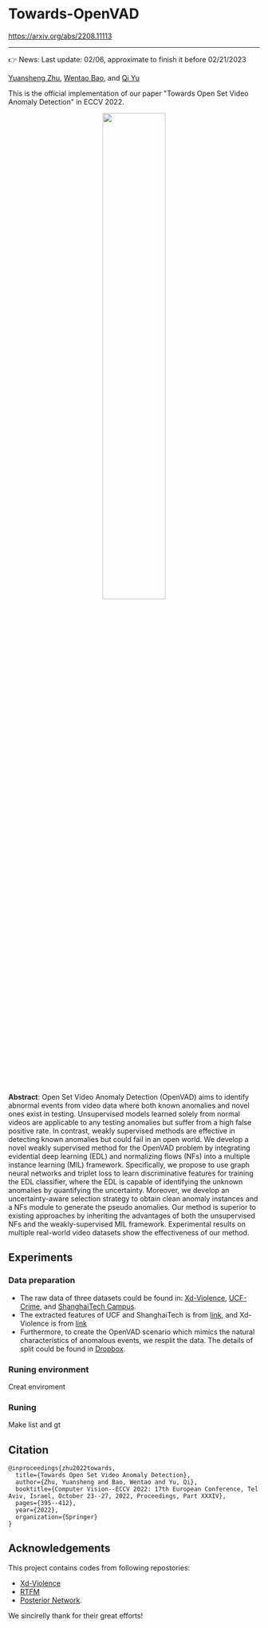 # Towards-OpenVAD

https://arxiv.org/abs/2208.11113

--------------

👉 News: Last update: 02/06, approximate to finish it before 02/21/2023

[Yuansheng Zhu](https://sites.google.com/view/yuz128/home), [Wentao Bao](https://cogito2012.github.io/homepage/), and [Qi Yu](https://www.rit.edu/directory/qyuvks-qi-yu)

This is the official implementation of our paper "Towards Open Set Video Anomaly Detection" in ECCV 2022.


<p align="center">
  <img src="https://github.com/YUZ128pitt/Towards-OpenVAD/files/9181464/framework2.pdf" width=50% height=50%>
</p>

**Abstract**: Open Set Video Anomaly Detection (OpenVAD) aims to identify abnormal events from video data where both known anomalies and novel ones exist in testing. Unsupervised models learned solely from normal videos are applicable to any testing anomalies but suffer from a high false positive rate. In contrast, weakly supervised methods are effective in detecting known anomalies but could fail in an open world. We develop a novel weakly supervised method for the OpenVAD problem by integrating evidential deep learning (EDL) and normalizing flows (NFs) into a multiple instance learning (MIL) framework. Specifically, we propose to use graph neural networks and triplet loss to learn discriminative features for training the EDL classifier, where the EDL is capable of identifying the unknown anomalies by quantifying the uncertainty. Moreover, we develop an uncertainty-aware selection strategy to obtain clean anomaly instances and a NFs module to generate the pseudo anomalies. Our method is superior to existing approaches by inheriting the advantages of both the unsupervised NFs and the weakly-supervised MIL framework. Experimental results on multiple real-world video datasets show the effectiveness of our method.

## Experiments
### Data preparation
+ The raw data of three datasets could be found in: [Xd-Violence](https://roc-ng.github.io/XD-Violence/), [UCF-Crime](https://github.com/WaqasSultani/AnomalyDetectionCVPR2018), and [ShanghaiTech Campus](https://roc-ng.github.io/XD-Violence/). 
+ The extracted features of UCF and ShanghaiTech is from [link](https://github.com/tianyu0207/RTFM), and Xd-Violence is from [link](https://roc-ng.github.io/XD-Violence/)
+ Furthermore, to create the OpenVAD scenario which mimics the natural characteristics of anomalous events, we resplit the data. The details of split could be found in [Dropbox](https://www.dropbox.com/sh/tc095p4s0l827vi/AABPzvLLIcRUuZ47AtQi3ESaa?dl=0).

### Runing environment
Creat enviroment

### Runing
Make list and gt

## Citation
```
@inproceedings{zhu2022towards,
  title={Towards Open Set Video Anomaly Detection},
  author={Zhu, Yuansheng and Bao, Wentao and Yu, Qi},
  booktitle={Computer Vision--ECCV 2022: 17th European Conference, Tel Aviv, Israel, October 23--27, 2022, Proceedings, Part XXXIV},
  pages={395--412},
  year={2022},
  organization={Springer}
}
```

## Acknowledgements
This project contains codes from following repostories: 
+ [Xd-Violence](https://roc-ng.github.io/XD-Violence/)
+ [RTFM](https://github.com/tianyu0207/RTFM)
+ [Posterior Network](https://github.com/sharpenb/Posterior-Network). 

We sincirelly thank for their great efforts!

